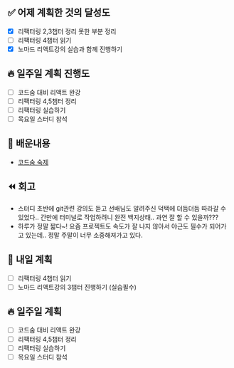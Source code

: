 ## ✅ 어제 계획한 것의 달성도

- [x] 리팩터링 2,3챕터 정리 못한 부분 정리
- [ ] 리팩터링 4챕터 읽기
- [x] 노마드 리액트강의 실습과 함께 진행하기

## 🔥 일주일 계획 진행도

- [ ] 코드숨 대비 리액트 완강
- [ ] 리팩터링 4,5챕터 정리
- [ ] 리팩터링 실습하기
- [ ] 목요일 스터디 참석

## 💬 배운내용

- [코드숨 숙제](https://github.com/leeokdk/git-training)

## ⏪ 회고

- 스터디 초반에 git관련 강의도 듣고 선배님도 알려주신 덕택에 더듬더듬 따라갈 수 있었다.. 간만에 터미널로 작업하려니 완전 백지상태.. 과연 잘 할 수 있을까???
- 하루가 정말 짧다~! 요즘 프로젝트도 속도가 잘 나지 않아서 야근도 필수가 되어가고 있는데.. 정말 주말이 너무 소중해져가고 있다.

## 🔰 내일 계획

- [ ] 리팩터링 4챕터 읽기
- [ ] 노마드 리액트강의 3챕터 진행하기 (실습필수)

## 🔥 일주일 계획

- [ ] 코드숨 대비 리액트 완강
- [ ] 리팩터링 4,5챕터 정리
- [ ] 리팩터링 실습하기
- [ ] 목요일 스터디 참석
